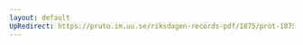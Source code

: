 ```yaml
---
layout: default
UpRedirect: https://pruto.im.uu.se/riksdagen-records-pdf/1875/prot-1875--ak--015/prot-1875--ak--015_030.pdf
---
```

